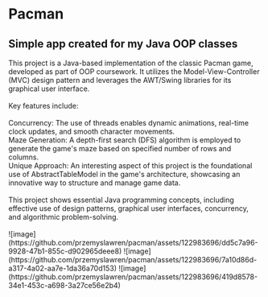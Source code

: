 <h1>Pacman</h1>
<h2>Simple app created for my Java OOP classes</h2>
This project is a Java-based implementation of the classic Pacman game, developed as part of OOP coursework. It utilizes the Model-View-Controller (MVC) design pattern
and leverages the AWT/Swing libraries for its graphical user interface.
<br><br>
Key features include:
<br><br>
Concurrency: The use of threads enables dynamic animations, real-time clock updates, and smooth character movements.
<br>
Maze Generation: A depth-first search (DFS) algorithm is employed to generate the game's maze based on specified number of rows and columns.
<br>
Unique Approach: An interesting aspect of this project is the foundational use of AbstractTableModel in the game's architecture, showcasing an innovative way to structure and manage game data.
<br><br>
This project shows essential Java programming concepts, including effective use of design patterns, graphical user interfaces, concurrency, and algorithmic problem-solving.
<br><br>
![image](https://github.com/przemyslawren/pacman/assets/122983696/dd5c7a96-9928-47b1-855c-d902965deee8)
![image](https://github.com/przemyslawren/pacman/assets/122983696/7a10d86d-a317-4a02-aa7e-1da36a70d153)
![image](https://github.com/przemyslawren/pacman/assets/122983696/419d8578-34e1-453c-a698-3a27ce56e2b4)
